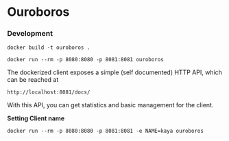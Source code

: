 # Ouroboros

### Development

`docker build -t ouroboros .`

`docker run --rm -p 8080:8080 -p 8081:8081 ouroboros`


The dockerized client exposes a simple (self documented) HTTP API, which can be
reached at

```
http://localhost:8081/docs/
```

With this API, you can get statistics and basic management for
the client.

**Setting Client name**


`docker run --rm -p 8080:8080 -p 8081:8081 -e NAME=kaya ouroboros`
